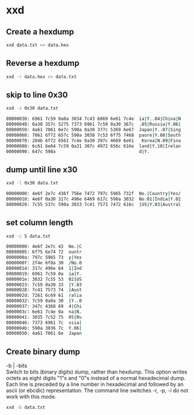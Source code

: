 # xxd

## Create a hexdump

```bash
xxd data.txt >> data.hex
```

## Reverse a hexdump

```bash
xxd -r data.hex >> data.txt
```

## skip to line 0x30

```bash
xxd -s 0x30 data.txt

00000030: 6961 7c59 0a0a 3034 7c43 6869 6e61 7c4e  ia|Y..04|China|N
00000040: 0a30 357c 5275 7373 6961 7c59 0a30 367c  .05|Russia|Y.06|
00000050: 4a61 7061 6e7c 590a 0a30 377c 5369 6e67  Japan|Y..07|Sing
00000060: 7061 6f72 657c 590a 3038 7c53 6f75 7468  paore|Y.08|South
00000070: 204b 6f72 6561 7c4e 0a30 397c 4669 6e61   Korea|N.09|Fina
00000080: 6c61 6e64 7c59 0a31 307c 4972 656c 616e  land|Y.10|Irelan
00000090: 647c 590a                                d|Y.
```

## dump until line x30

```bash
xxd -l 0x30 data.txt

00000000: 4e6f 2e7c 436f 756e 7472 797c 5965 732f  No.|Country|Yes/
00000010: 4e6f 0a30 317c 496e 6469 617c 590a 3032  No.01|India|Y.02
00000020: 7c55 537c 590a 3033 7c41 7573 7472 616c  |US|Y.03|Austral
```

## set column length

```bash
xxd -c 5 data.txt

00000000: 4e6f 2e7c 43  No.|C
00000005: 6f75 6e74 72  ountr
0000000a: 797c 5965 73  y|Yes
0000000f: 2f4e 6f0a 30  /No.0
00000014: 317c 496e 64  1|Ind
00000019: 6961 7c59 0a  ia|Y.
0000001e: 3032 7c55 53  02|US
00000023: 7c59 0a30 33  |Y.03
00000028: 7c41 7573 74  |Aust
0000002d: 7261 6c69 61  ralia
00000032: 7c59 0a0a 30  |Y..0
00000037: 347c 4368 69  4|Chi
0000003c: 6e61 7c4e 0a  na|N.
00000041: 3035 7c52 75  05|Ru
00000046: 7373 6961 7c  ssia|
0000004b: 590a 3036 7c  Y.06|
00000050: 4a61 7061 6e  Japan
```

## Create binary dump

-b | -bits  
Switch to bits (binary digits) dump, rather than hexdump.  This option writes octets as eight digits "1"s and  "0"s  instead of  a  normal  hexadecimal  dump. Each line is preceded by a line number in hexadecimal and followed by an ascii (or ebcdic) representation. The command line switches -r, -p, -i do not work with this mode.

```bash
xxd -b data.txt
```
